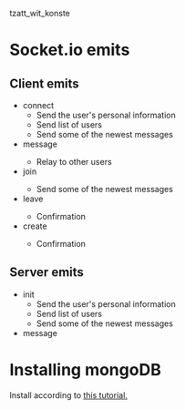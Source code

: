 tzatt_wit_konste

# Socket.io emits

## Client emits
* connect
  * Send the user's personal information
  * Send list of users
  * Send some of the newest messages
* message <data>
  * Relay to other users
* join <channel>
  * Send some of the newest messages
* leave <channel>
  * Confirmation
* create <channel>
  * Confirmation

## Server emits
* init 
  * Send the user's personal information
  * Send list of users
  * Send some of the newest messages
* message <data>

# Installing mongoDB
Install according to [this tutorial](https://docs.mongodb.com/manual/tutorial/install-mongodb-on-ubuntu/)[.](https://en.wikipedia.org/wiki/Full_stop)
